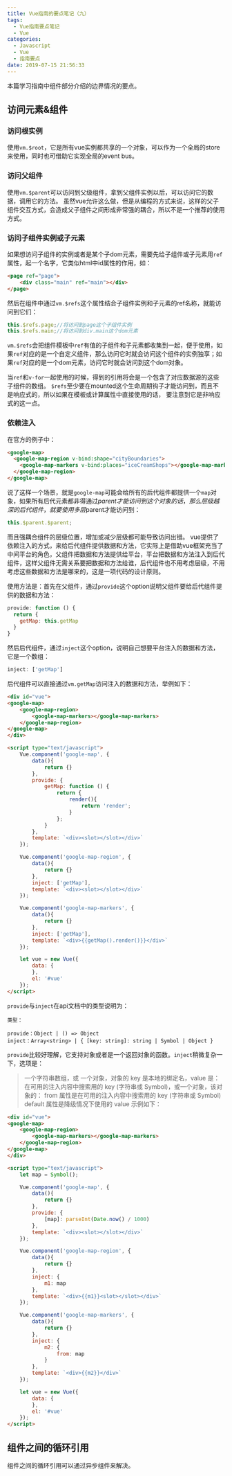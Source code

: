 ```yaml
---
title: Vue指南的要点笔记（九）
tags:
  - Vue指南要点笔记
  - Vue
categories:
  - Javascript
  - Vue
  - 指南要点
date: 2019-07-15 21:56:33
---
```



本篇学习指南中组件部分介绍的边界情况的要点。

<!-- more -->


## 访问元素&组件

### 访问根实例
使用`vm.$root`，它是所有vue实例都共享的一个对象，可以作为一个全局的store来使用，同时也可借助它实现全局的event bus。

### 访问父组件
使用`vm.$parent`可以访问到父级组件，拿到父组件实例以后，可以访问它的数据，调用它的方法。 虽然vue允许这么做，但是从编程的方式来说，这样的父子组件交互方式，会造成父子组件之间形成非常强的耦合，所以不是一个推荐的使用方式。

### 访问子组件实例或子元素
如果想访问子组件的实例或者是某个子dom元素，需要先给子组件或子元素用`ref`属性，起一个名字，它类似html中id属性的作用，如：
```html
<page ref="page">
    <div class="main" ref="main"></div>
</page>
```
然后在组件中通过`vm.$refs`这个属性结合子组件实例和子元素的ref名称，就能访问到它们：
```js
this.$refs.page;//将访问到page这个子组件实例
this.$refs.main;//将访问到div.main这个dom元素
```
`vm.$refs`会把组件模板中`ref`有值的子组件和子元素都收集到一起，便于使用，如果`ref`对应的是一个自定义组件，那么访问它时就会访问这个组件的实例独享；如果`ref`对应的是一个dom元素，访问它时就会访问到这个dom对象。

当`ref`和`v-for`一起使用的时候，得到的引用将会是一个包含了对应数据源的这些子组件的数组。 `$refs`至少要在mounted这个生命周期钩子才能访问到，而且不是响应式的，所以如果在模板或计算属性中直接使用的话， 要注意到它是非响应式的这一点。

### 依赖注入
在官方的例子中：
```html
<google-map>
  <google-map-region v-bind:shape="cityBoundaries">
    <google-map-markers v-bind:places="iceCreamShops"></google-map-markers>
  </google-map-region>
</google-map>
```
说了这样一个场景，就是`google-map`可能会给所有的后代组件都提供一个`map`对象，如果所有后代元素都非得通过$parent才能访问到这个对象的话，那么层级越深的后代组件，就要使用多层$parent才能访问到：
```js
this.$parent.$parent;
```
而且强耦合组件的层级位置，增加或减少层级都可能导致访问出错。 vue提供了依赖注入的方式，来给后代组件提供数据和方法，它实际上是借助vue框架充当了中间平台的角色，父组件把数据和方法提供给平台，平台把数据和方法注入到后代组件，这样父组件无需关系要把数据和方法给谁，后代组件也不用考虑层级，不用考虑这些数据和方法是哪来的，这是一项代码的设计原则。

使用方法是：首先在父组件，通过`provide`这个option说明父组件要给后代组件提供的数据和方法：
```js
provide: function () {
  return {
    getMap: this.getMap
  }
}
```
然后后代组件，通过`inject`这个option，说明自己想要平台注入的数据和方法，它是一个数组：
```js
inject: ['getMap']
```
后代组件可以直接通过`vm.getMap`访问注入的数据和方法，举例如下：
```html
<div id="vue">
<google-map>
    <google-map-region>
        <google-map-markers></google-map-markers>
    </google-map-region>
</google-map>
</div>

<script type="text/javascript">
    Vue.component('google-map', {
        data(){
            return {}
        },
        provide: {
            getMap: function () {
                return {
                    render(){
                        return 'render';
                    }
                };
            }
        },
        template: `<div><slot></slot></div>`
    });

    Vue.component('google-map-region', {
        data(){
            return {}
        },
        inject: ['getMap'],
        template: `<div><slot></slot></div>`
    });

    Vue.component('google-map-markers', {
        data(){
            return {}
        },
        inject: ['getMap'],
        template: `<div>{{getMap().render()}}</div>`
    });

    let vue = new Vue({
        data: {
        },
        el: '#vue'
    });
</script>
```

`provide`与`inject`在api文档中的类型说明为：
```
类型：

provide：Object | () => Object
inject：Array<string> | { [key: string]: string | Symbol | Object }
```
`provide`比较好理解，它支持对象或者是一个返回对象的函数。`inject`稍微复杂一下，选项是：
> 一个字符串数组，或
> 一个对象，对象的 key 是本地的绑定名，value 是：
> 在可用的注入内容中搜索用的 key (字符串或 Symbol)，或一个对象，该对象的：
>   from 属性是在可用的注入内容中搜索用的 key (字符串或 Symbol)
>   default 属性是降级情况下使用的 value
示例如下：
```html
<div id="vue">
<google-map>
    <google-map-region>
        <google-map-markers></google-map-markers>
    </google-map-region>
</google-map>
</div>

<script type="text/javascript">
    let map = Symbol();

    Vue.component('google-map', {
        data(){
            return {}
        },
        provide: {
            [map]: parseInt(Date.now() / 1000)
        },
        template: `<div><slot></slot></div>`
    });

    Vue.component('google-map-region', {
        data(){
            return {}
        },
        inject: {
            m1: map
        },
        template: `<div>{{m1}}<slot></slot></div>`
    });

    Vue.component('google-map-markers', {
        data(){
            return {}
        },
        inject: {
            m2: {
                from: map
            }
        },
        template: `<div>{{m2}}</div>`
    });

    let vue = new Vue({
        data: {
        },
        el: '#vue'
    });
</script>
```

## 组件之间的循环引用
组件之间的循环引用可以通过异步组件来解决。



